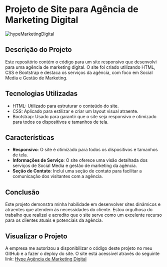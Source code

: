 # Projeto de Site para Agência de Marketing Digital

![hypeMarketingDigital](https://github.com/wendibianca/agenciaHype/assets/80482087/2bf9215a-4545-40fe-a144-a32e7a875bf0)


## Descrição do Projeto

Este repositório contém o código para um site responsivo que desenvolvi para uma agência de marketing digital. O site foi criado utilizando HTML, CSS e Bootstrap e destaca os serviços da agência, com foco em Social Media e Gestão de Marketing.

## Tecnologias Utilizadas

- HTML: Utilizado para estruturar o conteúdo do site.
- CSS: Aplicado para estilizar e criar um layout visual atraente.
- Bootstrap: Usado para garantir que o site seja responsivo e otimizado para todos os dispositivos e tamanhos de tela.

## Características

- **Responsivo**: O site é otimizado para todos os dispositivos e tamanhos de tela.
- **Informações de Serviço**: O site oferece uma visão detalhada dos serviços de Social Media e gestão de marketing da agência.
- **Seção de Contato**: Incluí uma seção de contato para facilitar a comunicação dos visitantes com a agência.

## Conclusão

Este projeto demonstra minha habilidade em desenvolver sites dinâmicos e atraentes que atendem às necessidades do cliente. Estou orgulhosa do trabalho que realizei e acredito que o site serve como um excelente recurso para os clientes atuais e potenciais da agência.

## Visualizar o Projeto

A empresa me autorizou a disponibilizar o código deste projeto no meu GitHub e a fazer o deploy do site. O site está acessível através do seguinte link: [Hype Agência de Marketing Digital](https://wendibianca.github.io/agenciaHype/)
